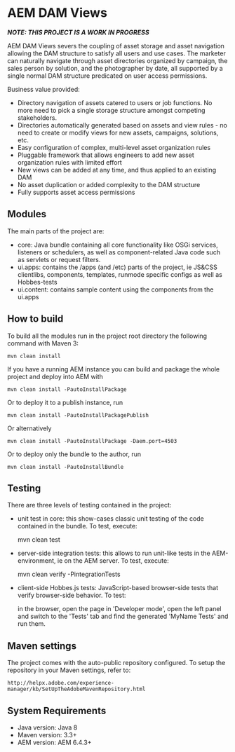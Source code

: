 # AEM DAM Views

***NOTE: THIS PROJECT IS A WORK IN PROGRESS***

AEM DAM Views severs the coupling of asset storage and asset navigation allowing the DAM structure to satisfy all users
and use cases.  The marketer can naturally navigate through asset directories organized by campaign, the sales person
by solution, and the photographer by date, all supported by a single normal DAM structure predicated on user access
permissions.

Business value provided:
- Directory navigation of assets catered to users or job functions.  No more need to pick a single storage structure
amongst competing stakeholders.
- Directories automatically generated based on assets and view rules - no need to create or modify views for new assets,
campaigns, solutions, etc.
- Easy configuration of complex, multi-level asset organization rules
- Pluggable framework that allows engineers to add new asset organization rules with limited effort
- New views can be added at any time, and thus applied to an existing DAM
- No asset duplication or added complexity to the DAM structure
- Fully supports asset access permissions


## Modules

The main parts of the project are:

* core: Java bundle containing all core functionality like OSGi services, listeners or schedulers, as well as component-related Java code such as servlets or request filters.
* ui.apps: contains the /apps (and /etc) parts of the project, ie JS&CSS clientlibs, components, templates, runmode specific configs as well as Hobbes-tests
* ui.content: contains sample content using the components from the ui.apps

## How to build

To build all the modules run in the project root directory the following command with Maven 3:

    mvn clean install

If you have a running AEM instance you can build and package the whole project and deploy into AEM with  

    mvn clean install -PautoInstallPackage
    
Or to deploy it to a publish instance, run

    mvn clean install -PautoInstallPackagePublish
    
Or alternatively

    mvn clean install -PautoInstallPackage -Daem.port=4503

Or to deploy only the bundle to the author, run

    mvn clean install -PautoInstallBundle

## Testing

There are three levels of testing contained in the project:

* unit test in core: this show-cases classic unit testing of the code contained in the bundle. To test, execute:

    mvn clean test

* server-side integration tests: this allows to run unit-like tests in the AEM-environment, ie on the AEM server. To test, execute:

    mvn clean verify -PintegrationTests

* client-side Hobbes.js tests: JavaScript-based browser-side tests that verify browser-side behavior. To test:

    in the browser, open the page in 'Developer mode', open the left panel and switch to the 'Tests' tab and find the generated 'MyName Tests' and run them.


## Maven settings

The project comes with the auto-public repository configured. To setup the repository in your Maven settings, refer to:

    http://helpx.adobe.com/experience-manager/kb/SetUpTheAdobeMavenRepository.html

## System Requirements

* Java version: Java 8
* Maven version: 3.3+
* AEM version: AEM 6.4.3+
